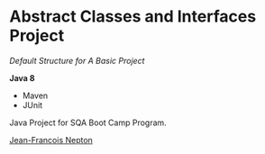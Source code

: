 # Abstract Classes and Interfaces Project

*Default Structure for A Basic Project*

**Java 8**

* Maven
* JUnit

Java Project for SQA Boot Camp Program. 

[Jean-Francois Nepton](http://sqasolution.com)
